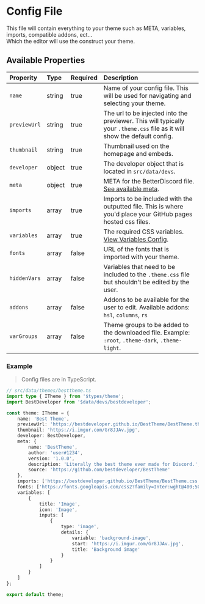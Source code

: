 # Config File

This file will contain everything to your theme such as META, variables, imports, compatible addons, ect...  
Which the editor will use the construct your theme.

## Available Properties

| Properity    | Type   | Required | Description                                                                                                               |
| :----------- | :----- | :------- | :------------------------------------------------------------------------------------------------------------------------ |
| `name`       | string | true     | Name of your config file. This will be used for navigating and selecting your theme.                                      |
| `previewUrl` | string | true     | The url to be injected into the previewer. This will typically your `.theme.css` file as it will show the default config. |
| `thumbnail`  | string | true     | Thumbnail used on the homepage and embeds.                                                                                |
| `developer`  | object | true     | The developer object that is located in `src/data/devs`.                                                                  |
| `meta`       | object | true     | META for the BetterDiscord file. [See available meta](/docs/submit/betterdiscord-meta).                                   |
| `imports`    | array  | true     | Imports to be included with the outputted file. This is where you'd place your GitHub pages hosted css files.             |
| `variables`  | array  | true     | The required CSS variables. [View Variables Config](/docs/submit/variables-config).                                       |
| `fonts`      | array  | false    | URL of the fonts that is imported with your theme.                                                                        |
| `hiddenVars` | array  | false    | Variables that need to be included to the `.theme.css` file but shouldn't be edited by the user.                          |
| `addons`     | array  | false    | Addons to be available for the user to edit. Available addons: `hsl`, `columns`, `rs`                                     |
| `varGroups`  | array  | false    | Theme groups to be added to the downloaded file. Example: `:root`, `.theme-dark`, `.theme-light`.                         |

### Example

> Config files are in TypeScript.

```ts
// src/data/themes/besttheme.ts
import type { ITheme } from '$types/theme';
import BestDeveloper from '$data/devs/bestdeveloper';

const theme: ITheme = {
	name: 'Best Theme',
	previewUrl: 'https://bestdeveloper.github.io/BestTheme/BestTheme.theme.css',
	thumbnail: 'https://i.imgur.com/Gr8JJAv.jpg',
	developer: BestDeveloper,
	meta: {
		name: 'BestTheme',
		author: 'user#1234',
		version: '1.0.0',
		description: 'Literally the best theme ever made for Discord.',
		source: 'https://github.com/bestdeveloper/BestTheme'
	},
	imports: ['https://bestdeveloper.github.io/BestTheme/BestTheme.css'],
	fonts: ['https://fonts.googleapis.com/css2?family=Inter:wght@400;500;700&display=swap'],
	variables: [
		{
			title: 'Image',
			icon: 'Image',
			inputs: [
				{
					type: 'image',
					details: {
						variable: 'background-image',
						start: 'https://i.imgur.com/Gr8JJAv.jpg',
						title: 'Background image'
					}
				}
			]
		}
	]
};

export default theme;
```
